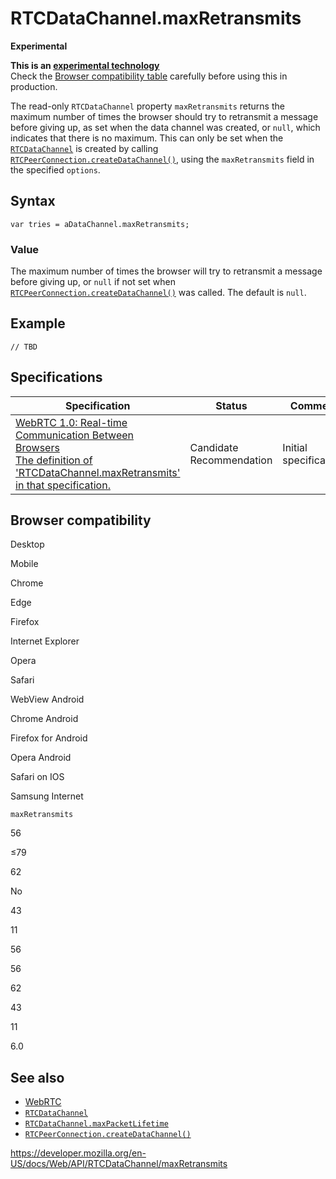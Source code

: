 # RTCDataChannel.maxRetransmits

**Experimental**

**This is an [experimental technology](https://developer.mozilla.org/en-US/docs/MDN/Guidelines/Conventions_definitions#experimental)**  
Check the [Browser compatibility table](#browser_compatibility) carefully before using this in production.

The read-only `RTCDataChannel` property `maxRetransmits` returns the maximum number of times the browser should try to retransmit a message before giving up, as set when the data channel was created, or `null`, which indicates that there is no maximum. This can only be set when the [`RTCDataChannel`](../rtcdatachannel) is created by calling [`RTCPeerConnection.createDataChannel()`](../rtcpeerconnection/createdatachannel), using the `maxRetransmits` field in the specified `options`.

## Syntax

    var tries = aDataChannel.maxRetransmits;

### Value

The maximum number of times the browser will try to retransmit a message before giving up, or `null` if not set when [`RTCPeerConnection.createDataChannel()`](../rtcpeerconnection/createdatachannel) was called. The default is `null`.

## Example

    // TBD

## Specifications

<table><thead><tr class="header"><th>Specification</th><th>Status</th><th>Comment</th></tr></thead><tbody><tr class="odd"><td><a href="https://w3c.github.io/webrtc-pc/#dom-datachannel-maxretransmits">WebRTC 1.0: Real-time Communication Between Browsers<br />
<span class="small">The definition of 'RTCDataChannel.maxRetransmits' in that specification.</span></a></td><td><span class="spec-cr">Candidate Recommendation</span></td><td>Initial specification.</td></tr></tbody></table>

## Browser compatibility

Desktop

Mobile

Chrome

Edge

Firefox

Internet Explorer

Opera

Safari

WebView Android

Chrome Android

Firefox for Android

Opera Android

Safari on IOS

Samsung Internet

`maxRetransmits`

56

≤79

62

No

43

11

56

56

62

43

11

6.0

## See also

- [WebRTC](../webrtc_api)
- [`RTCDataChannel`](../rtcdatachannel)
- [`RTCDataChannel.maxPacketLifetime`](maxpacketlifetime)
- [`RTCPeerConnection.createDataChannel()`](../rtcpeerconnection/createdatachannel)

<a href="https://developer.mozilla.org/en-US/docs/Web/API/RTCDataChannel/maxRetransmits" class="_attribution-link">https://developer.mozilla.org/en-US/docs/Web/API/RTCDataChannel/maxRetransmits</a>
